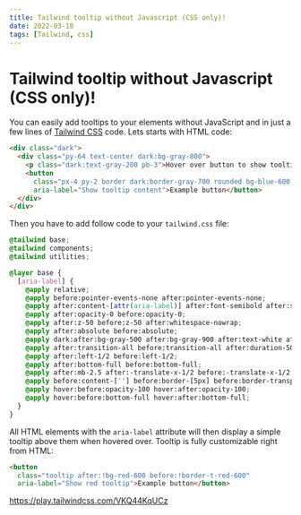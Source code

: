 ```yaml
---
title: Tailwind tooltip without Javascript (CSS only)!
date: 2022-03-18
tags: [Tailwind, css]
---
```


# Tailwind tooltip without Javascript (CSS only)!

You can easily add tooltips to your elements without JavaScript and in just a few lines of [Tailwind CSS](https://tailwindcss.com/) code. Lets starts with HTML code:

```html
<div class="dark">
  <div class="py-64 text-center dark:bg-gray-800">
    <p class="dark:text-gray-200 pb-3">Hover over button to show tooltip</p>
    <button 
      class="px-4 py-2 border dark:border-gray-700 rounded bg-blue-600 text-white font-semibold text-sm shadow"
      aria-label="Show tooltip content">Example button</button>
  </div>
</div>
```

Then you have to add follow code to your `tailwind.css` file:

```css
@tailwind base;
@tailwind components;
@tailwind utilities;

@layer base {
  [aria-label] {
    @apply relative;
    @apply before:pointer-events-none after:pointer-events-none;
    @apply after:content-[attr(aria-label)] after:font-semibold after:shadow-lg;
    @apply after:opacity-0 before:opacity-0;
    @apply after:z-50 before:z-50 after:whitespace-nowrap;
    @apply after:absolute before:absolute;
    @apply dark:after:bg-gray-500 after:bg-gray-900 after:text-white after:text-sm after:rounded after:py-1 after:px-2;
    @apply after:transition-all before:transition-all after:duration-500 before:duration-500;
    @apply after:left-1/2 before:left-1/2;
    @apply after:bottom-full before:bottom-full;
    @apply after:mb-2.5 after:-translate-x-1/2 before:-translate-x-1/2;
    @apply before:content-[''] before:border-[5px] before:border-transparent before:border-t-gray-900 dark:before:border-t-gray-500 before:w-0 before:h-0;
    @apply hover:before:opacity-100 hover:after:opacity-100;
    @apply hover:before:bottom-full hover:after:bottom-full;
  }
}
```

All HTML elements with the `aria-label` attribute will then display a simple tooltip above them when hovered over. 
Tooltip is fully customizable right from HTML:

```html
<button 
  class="tooltip after:!bg-red-600 before:!border-t-red-600"
  aria-label="Show red tooltip">Example button</button>
```

https://play.tailwindcss.com/VKQ44KqUCz
